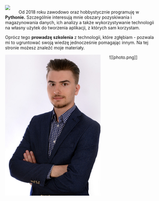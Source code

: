 <img style="float: left; margin-right: 2em;" src="https://cloud.patrykpalej.com/index.php/apps/files_sharing/publicpreview/DRgRtxbseiCXnYF?x=1907&y=660&a=true&file=photo.png&scalingup=0">


Od 2018 roku zawodowo oraz hobbystycznie programuję w **Pythonie.** Szczególnie interesują mnie obszary pozyskiwania i magazynowania danych, ich analizy a także wykorzystywanie technologii na własny użytek do tworzenia aplikacji, z których sam korzystam.

Oprócz tego **prowadzę szkolenia** z technologii, które zgłębiam - pozwala mi to ugruntować swoją wiedzę jednocześnie pomagając innym. Na tej stronie możesz znaleźć moje materiały.








<img style="float: left; margin-right: 2em;" src="attachments/photo.png">
![[photo.png]]

